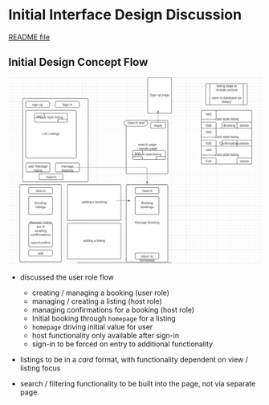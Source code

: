 # Initial Interface Design Discussion

[README file](./README.md)

## Initial Design Concept Flow
![Initial Interface Flow](../public/images/initial_interface_design.png)

- discussed the user role flow
  - creating / managing a booking (user role)
  - managing / creating a listing (host role)
  - managing confirmations for a booking (host role)
  - Initial booking through ```homepage``` for a listing
  - ```homepage``` driving initial value for user
  - host functionality only available after sign-in
  - sign-in to be forced on entry to additional functionality

- listings to be in a _card_ format, with functionality dependent on view / listing focus

- search / filtering functionality to be built into the page, not via separate page
